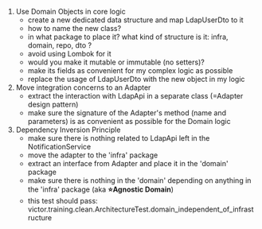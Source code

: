 1. Use Domain Objects in core logic
   - create a new dedicated data structure and map LdapUserDto to it
   - how to name the new class?
   - in what package to place it? what kind of structure is it: infra, domain, repo, dto ?
   - avoid using Lombok for it
   - would you make it mutable or immutable (no setters)?
   - make its fields as convenient for my complex logic as possible 
   - replace the usage of LdapUserDto with the new object in my logic
2. Move integration concerns to an Adapter
   - extract the interaction with LdapApi in a separate class (=Adapter design pattern)
   - make sure the signature of the Adapter's method (name and parameters) is as convenient as possible for the Domain logic
3. Dependency Inversion Principle
   - make sure there is nothing related to LdapApi left in the NotificationService
   - move the adapter to the 'infra' package
   - extract an interface from Adapter and place it in the 'domain' package
   - make sure there is nothing in the 'domain' depending on anything in the 'infra' package (aka **⭐️Agnostic Domain**)
   - this test should pass: victor.training.clean.ArchitectureTest.domain_independent_of_infrastructure